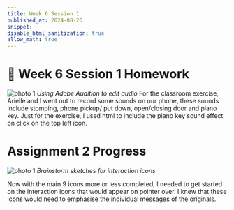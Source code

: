 ```yaml
---
title: Week 6 Session 1
published_at: 2024-08-26
snippet: 
disable_html_sanitization: true
allow_math: true
---
```

# :page_with_curl: Week 6 Session 1 Homework 

![photo 1](photos/27.png)
*Using Adobe Audition to edit audio*
For the classroom exercise, Arielle and I went out to record some sounds on our phone, these sounds include stomping, phone pickup/ put down, open/closing door and piano key. Just for the exercise, I used html to include the piano key sound effect on click on the top left icon.

# Assignment 2 Progress

![photo 1](photos/27.png)
*Brainstorm sketches for interaction icons*

Now with the main 9 icons more or less completed, I needed to get started on the interaction icons that would appear on pointer over. I knew that these icons would need to emphasise the individual messages of the originals.



